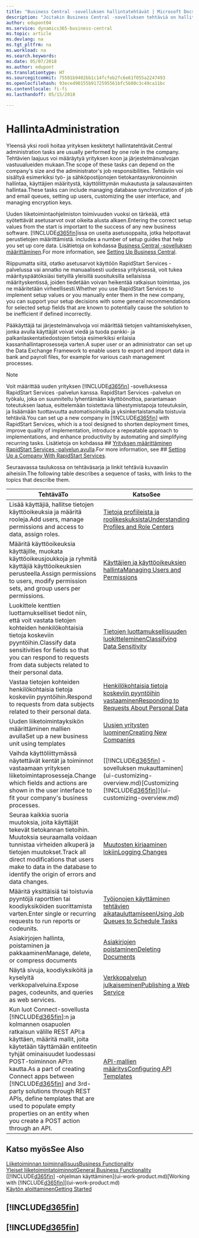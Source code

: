 ```yaml
---
title: "Business Central -sovelluksen hallintatehtävät | Microsoft Docs"
description: "Joitakin Business Central -sovelluksen tehtäviä on hallittava ja määritettävä keskitetysti. Katso lisätietoja näistä tehtävistä ja niiden määrittämisestä."
author: edupont04
ms.service: dynamics365-business-central
ms.topic: article
ms.devlang: na
ms.tgt_pltfrm: na
ms.workload: na
ms.search.keywords: 
ms.date: 05/07/2018
ms.author: edupont
ms.translationtype: HT
ms.sourcegitcommit: 75501b9402bb1c14fcfeb2fc6e61f055a2247493
ms.openlocfilehash: 93eced90155b9172595561bfc5b80c3c49ca11bc
ms.contentlocale: fi-fi
ms.lasthandoff: 05/15/2018

---
```

# <a name="administration"></a><span data-ttu-id="9fbeb-104">Hallinta</span><span class="sxs-lookup"><span data-stu-id="9fbeb-104">Administration</span></span>
<span data-ttu-id="9fbeb-105">Yleensä yksi rooli hoitaa yrityksen keskitetyt hallintatehtävät.</span><span class="sxs-lookup"><span data-stu-id="9fbeb-105">Central administration tasks are usually performed by one role in the company.</span></span> <span data-ttu-id="9fbeb-106">Tehtävien laajuus voi määräytyä yrityksen koon ja järjestelmänvalvojan vastuualueiden mukaan.</span><span class="sxs-lookup"><span data-stu-id="9fbeb-106">The scope of these tasks can depend on the company's size and the administrator's job responsibilities.</span></span> <span data-ttu-id="9fbeb-107">Tehtäviin voi sisältyä esimerkiksi työ- ja sähköpostijonojen tietokantasynkronoinnin hallintaa, käyttäjien määritystä, käyttöliittymän mukautusta ja salausavainten hallintaa.</span><span class="sxs-lookup"><span data-stu-id="9fbeb-107">These tasks can include managing database synchronization of job and email queues, setting up users, customizing the user interface, and managing encryption keys.</span></span>  

<span data-ttu-id="9fbeb-108">Uuden liiketoimintaohjelmiston toimivuuden vuoksi on tärkeää, että syötettävät asetusarvot ovat oikeita alusta alkaen.</span><span class="sxs-lookup"><span data-stu-id="9fbeb-108">Entering the correct setup values from the start is important to the success of any new business software.</span></span> [!INCLUDE[d365fin](includes/d365fin_md.md)]<span data-ttu-id="9fbeb-109">issa on useita asetusoppaita, jotka helpottavat perustietojen määrittämistä.</span><span class="sxs-lookup"><span data-stu-id="9fbeb-109"> includes a number of setup guides that help you set up core data.</span></span> <span data-ttu-id="9fbeb-110">Lisätietoja on kohdassa [Business Central -sovelluksen määrittäminen](setup.md).</span><span class="sxs-lookup"><span data-stu-id="9fbeb-110">For more information, see [Setting Up Business Central](setup.md).</span></span>

<span data-ttu-id="9fbeb-111">Riippumatta siitä, otatko asetusarvot käyttöön RapidStart Services -palvelussa vai annatko ne manuaalisesti uudessa yrityksessä, voit tukea määrityspäätöksiäsi tietyillä yleisillä suosituksilla sellaisissa määrityskentissä, joiden tiedetään voivan heikentää ratkaisun toimintaa, jos ne määritetään virheellisesti.</span><span class="sxs-lookup"><span data-stu-id="9fbeb-111">Whether you use RapidStart Services to implement setup values or you manually enter them in the new company, you can support your setup decisions with some general recommendations for selected setup fields that are known to potentially cause the solution to be inefficient if defined incorrectly.</span></span>  

<span data-ttu-id="9fbeb-112">Pääkäyttäjä tai järjestelmänvalvoja voi määrittää tietojen vaihtamiskehyksen, jonka avulla käyttäjät voivat viedä ja tuoda pankki- ja palkanlaskentatiedostojen tietoja esimerkiksi erilaisia kassanhallintaprosesseja varten.</span><span class="sxs-lookup"><span data-stu-id="9fbeb-112">A super user or an administrator can set up the Data Exchange Framework to enable users to export and import data in bank and payroll files, for example for various cash management processes.</span></span>

> [!NOTE]
> <span data-ttu-id="9fbeb-113">Voit määrittää uuden yrityksen [!INCLUDE[d365fin](includes/d365fin_md.md)] -sovelluksessa RapidStart Services -palvelun kanssa. RapidStart Services -palvelun on työkalu, joka on suunniteltu lyhentämään käyttöönottoa, parantamaan toteutuksen laatua, esittelemään toistettavia lähestymistapoja toteutuksiin, ja lisäämään tuottavuutta automatisoimalla ja yksinkertaistamalla toistuvia tehtäviä.</span><span class="sxs-lookup"><span data-stu-id="9fbeb-113">You can set up a new company in [!INCLUDE[d365fin](includes/d365fin_md.md)] with RapidStart Services, which is a tool designed to shorten deployment times, improve quality of implementation, introduce a repeatable approach to implementations, and enhance productivity by automating and simplifying recurring tasks.</span></span> <span data-ttu-id="9fbeb-114">Lisätietoja on kohdassa ## [Yrityksen määrittäminen RapidStart Services -palvelun avulla](admin-set-up-a-company-with-rapidstart.md).</span><span class="sxs-lookup"><span data-stu-id="9fbeb-114">For more information, see ## [Setting Up a Company With RapidStart Services](admin-set-up-a-company-with-rapidstart.md).</span></span>

<span data-ttu-id="9fbeb-115">Seuraavassa taulukossa on tehtäväsarja ja linkit tehtäviä kuvaaviin aiheisiin.</span><span class="sxs-lookup"><span data-stu-id="9fbeb-115">The following table describes a sequence of tasks, with links to the topics that describe them.</span></span>   

|<span data-ttu-id="9fbeb-116">**Tehtävä**</span><span class="sxs-lookup"><span data-stu-id="9fbeb-116">**To**</span></span>|<span data-ttu-id="9fbeb-117">**Katso**</span><span class="sxs-lookup"><span data-stu-id="9fbeb-117">**See**</span></span>|  
|------------|-------------|  
|<span data-ttu-id="9fbeb-118">Lisää käyttäjiä, hallitse tietojen käyttöoikeuksia ja määritä rooleja.</span><span class="sxs-lookup"><span data-stu-id="9fbeb-118">Add users, manage permissions and access to data, assign roles.</span></span>|[<span data-ttu-id="9fbeb-119">Tietoja profiileista ja roolikeskuksista</span><span class="sxs-lookup"><span data-stu-id="9fbeb-119">Understanding Profiles and Role Centers</span></span>](admin-users-profiles-roles.md)|  
|<span data-ttu-id="9fbeb-120">Määritä käyttöoikeuksia käyttäjille, muokata käyttöoikeusjoukkoja ja ryhmitä käyttäjiä käyttöoikeuksien perusteella.</span><span class="sxs-lookup"><span data-stu-id="9fbeb-120">Assign permissions to users, modify permission sets, and group users per permissions.</span></span>|[<span data-ttu-id="9fbeb-121">Käyttäjien ja käyttöoikeuksien hallinta</span><span class="sxs-lookup"><span data-stu-id="9fbeb-121">Managing Users and Permissions</span></span>](ui-how-users-permissions.md)|
|<span data-ttu-id="9fbeb-122">Luokittele kenttien luottamukselliset tiedot niin, että voit vastata tietojen kohteiden henkilökohtaisia tietoja koskeviin pyyntöihin.</span><span class="sxs-lookup"><span data-stu-id="9fbeb-122">Classify data sensitivities for fields so that you can respond to requests from data subjects related to their personal data.</span></span>|[<span data-ttu-id="9fbeb-123">Tietojen luottamuksellisuuden luokitteleminen</span><span class="sxs-lookup"><span data-stu-id="9fbeb-123">Classifying Data Sensitivity</span></span>](admin-classifying-data-sensitivity.md)|
|<span data-ttu-id="9fbeb-124">Vastaa tietojen kohteiden henkilökohtaisia tietoja koskeviin pyyntöihin.</span><span class="sxs-lookup"><span data-stu-id="9fbeb-124">Respond to requests from data subjects related to their personal data.</span></span>|[<span data-ttu-id="9fbeb-125">Henkilökohtaisia tietoja koskeviin pyyntöihin vastaaminen</span><span class="sxs-lookup"><span data-stu-id="9fbeb-125">Responding to Requests About Personal Data</span></span>](admin-responding-to-requests-about-personal-data.md)|
|<span data-ttu-id="9fbeb-126">Uuden liiketoimintayksikön määrittäminen mallien avulla</span><span class="sxs-lookup"><span data-stu-id="9fbeb-126">Set up a new business unit using templates</span></span>|[<span data-ttu-id="9fbeb-127">Uusien yritysten luominen</span><span class="sxs-lookup"><span data-stu-id="9fbeb-127">Creating New Companies</span></span>](about-new-company.md)|
|<span data-ttu-id="9fbeb-128">Vaihda käyttöliittymässä näytettävät kentät ja toiminnot vastaamaan yrityksen liiketoimintaprosesseja.</span><span class="sxs-lookup"><span data-stu-id="9fbeb-128">Change which fields and actions are shown in the user interface to fit your company's business processes.</span></span> |<span data-ttu-id="9fbeb-129">[[!INCLUDE[d365fin](includes/d365fin_md.md)] -sovelluksen mukauttaminen](ui-customizing-overview.md)</span><span class="sxs-lookup"><span data-stu-id="9fbeb-129">[Customizing [!INCLUDE[d365fin](includes/d365fin_md.md)]](ui-customizing-overview.md)</span></span> |
|<span data-ttu-id="9fbeb-130">Seuraa kaikkia suoria muutoksia, joita käyttäjät tekevät tietokannan tietoihin. Muutoksia seuraamalla voidaan tunnistaa virheiden alkuperä ja tietojen muutokset.</span><span class="sxs-lookup"><span data-stu-id="9fbeb-130">Track all direct modifications that users make to data in the database to identify the origin of errors and data changes.</span></span>|[<span data-ttu-id="9fbeb-131">Muutosten kirjaaminen lokiin</span><span class="sxs-lookup"><span data-stu-id="9fbeb-131">Logging Changes</span></span>](across-log-changes.md)|  
|<span data-ttu-id="9fbeb-132">Määritä yksittäisiä tai toistuvia pyyntöjä raporttien tai koodiyksiköiden suorittamista varten.</span><span class="sxs-lookup"><span data-stu-id="9fbeb-132">Enter single or recurring requests to run reports or codeunits.</span></span>|[<span data-ttu-id="9fbeb-133">Työjonojen käyttäminen tehtävien aikatauluttamiseen</span><span class="sxs-lookup"><span data-stu-id="9fbeb-133">Using Job Queues to Schedule Tasks</span></span>](admin-job-queues-schedule-tasks.md)|  
|<span data-ttu-id="9fbeb-134">Asiakirjojen hallinta, poistaminen ja pakkaaminen</span><span class="sxs-lookup"><span data-stu-id="9fbeb-134">Manage, delete, or compress documents</span></span>|[<span data-ttu-id="9fbeb-135">Asiakirjojen poistaminen</span><span class="sxs-lookup"><span data-stu-id="9fbeb-135">Deleting Documents</span></span>](admin-manage-documents.md)|  
|<span data-ttu-id="9fbeb-136">Näytä sivuja, koodiyksiköitä ja kyselyitä verkkopalveluina.</span><span class="sxs-lookup"><span data-stu-id="9fbeb-136">Expose pages, codeunits, and queries as web services.</span></span>|[<span data-ttu-id="9fbeb-137">Verkkopalvelun julkaiseminen</span><span class="sxs-lookup"><span data-stu-id="9fbeb-137">Publishing a Web Service</span></span>](across-how-publish-web-service.md)|
|<span data-ttu-id="9fbeb-138">Kun luot Connect-sovellusta [!INCLUDE[d365fin](includes/d365fin_md.md)]:n ja kolmannen osapuolen ratkaisun välille REST API:a käyttäen, määritä mallit, joita käytetään täyttämään entiteetin tyhjät ominaisuudet luodessasi POST-toiminnon API:n kautta.</span><span class="sxs-lookup"><span data-stu-id="9fbeb-138">As a part of creating Connect apps between [!INCLUDE[d365fin](includes/d365fin_md.md)] and 3rd-party solutions through REST APIs, define templates that are used to populate empty properties on an entity when you create a POST action through an API.</span></span>|[<span data-ttu-id="9fbeb-139">API-mallien määritys</span><span class="sxs-lookup"><span data-stu-id="9fbeb-139">Configuring API Templates</span></span>](admin-configuring-api-template.md)|

## <a name="see-also"></a><span data-ttu-id="9fbeb-140">Katso myös</span><span class="sxs-lookup"><span data-stu-id="9fbeb-140">See Also</span></span>
[<span data-ttu-id="9fbeb-141">Liiketoiminnan toiminnallisuus</span><span class="sxs-lookup"><span data-stu-id="9fbeb-141">Business Functionality</span></span>](across-business-functionality.md)  
[<span data-ttu-id="9fbeb-142">Yleiset liiketoimintatoiminnot</span><span class="sxs-lookup"><span data-stu-id="9fbeb-142">General Business Functionality</span></span>](ui-across-business-areas.md)  
<span data-ttu-id="9fbeb-143">[[!INCLUDE[d365fin](includes/d365fin_md.md)] -ohjelman käyttäminen](ui-work-product.md)</span><span class="sxs-lookup"><span data-stu-id="9fbeb-143">[Working with [!INCLUDE[d365fin](includes/d365fin_md.md)]](ui-work-product.md)</span></span>  
[<span data-ttu-id="9fbeb-144">Käytön aloittaminen</span><span class="sxs-lookup"><span data-stu-id="9fbeb-144">Getting Started</span></span>](product-get-started.md)    

## [!INCLUDE[d365fin](includes/free_trial_md.md)]  
## [!INCLUDE[d365fin](includes/training_link_md.md)]

